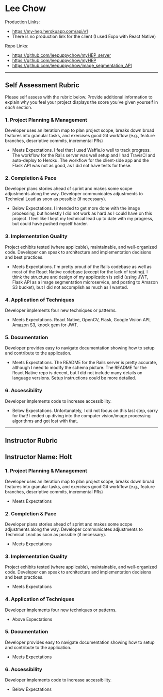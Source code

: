 # Lee Chow

Production Links:
- https://my-hep.herokuapp.com/api/v1
- There is no production link for the client (I used Expo with React Native)

Repo Links:
- https://github.com/leepuppychow/myHEP_server
- https://github.com/leepuppychow/myHEP
- https://github.com/leepuppychow/image_segmentation_API

-----------

## Self Assessment Rubric

Please self assess with the rubric below. Provide additional information to explain why you feel your project displays the score you've given yourself in _each_ section.

### 1. Project Planning & Management

Developer uses an iteration map to plan project scope, breaks down broad features into granular tasks, and exercises good Git workflow (e.g., feature branches, descriptive commits, incremental PRs)

- Meets Expectations. I feel that I used Waffle.io well to track progress. The workflow for the Rails server was well setup and I had TravisCI and auto-deploy to Heroku. The workflow for the client-side app and the Flask API was not as good, as I did not have tests for these.

### 2. Completion & Pace

Developer plans stories ahead of sprint and makes some scope adjustments along the way. Developer communicates adjustments to Technical Lead as soon as possible (if necessary).

- Below Expectations. I intended to get more done with the image processing, but honestly I did not work as hard as I could have on this project. I feel like I kept my technical lead up to date with my progress, but could have pushed myself harder.

### 3. Implementation Quality

Project exhibits tested (where applicable), maintainable, and well-organized code. Developer can speak to architecture and implementation decisions and best practices.

- Meets Expectations. I'm pretty proud of the Rails codebase as well as most of the React Native codebase (except for the lack of testing). I think the structure and design of my application is solid (using JWT, Flask API as a image segmentation microservice, and posting to Amazon S3 bucket), but I did not accomplish as much as I wanted.

### 4. Application of Techniques

Developer implements four new techniques or patterns.

- Meets Expectations. React Native, OpenCV, Flask, Google Vision API, Amazon S3, knock gem for JWT.

### 5. Documentation

Developer provides easy to navigate documentation showing how to setup and contribute to the application.

- Meets Expectations. The README for the Rails server is pretty accurate, although I need to modify the schema picture. The README for the React Native repo is decent, but I did not include many details on language versions. Setup instructions could be more detailed.

### 6. Accessibility

Developer implements code to increase accessibility.

- Below Expectations. Unfortunately, I did not focus on this last step, sorry for that! I ended up diving into the computer vision/image processing algorithms and got lost with that.

-----------

## Instructor Rubric

## Instructor Name: Holt

### 1. Project Planning & Management

Developer uses an iteration map to plan project scope, breaks down broad features into granular tasks, and exercises good Git workflow (e.g., feature branches, descriptive commits, incremental PRs)

- Meets Expectations

### 2. Completion & Pace

Developer plans stories ahead of sprint and makes some scope adjustments along the way. Developer communicates adjustments to Technical Lead as soon as possible (if necessary).

- Meets Expectations

### 3. Implementation Quality

Project exhibits tested (where applicable), maintainable, and well-organized code. Developer can speak to architecture and implementation decisions and best practices.

- Meets Expectations

### 4. Application of Techniques

Developer implements four new techniques or patterns.

- Above Expectations

### 5. Documentation

Developer provides easy to navigate documentation showing how to setup and contribute to the application.

- Meets Expectations

### 6. Accessibility

Developer implements code to increase accessibility.

- Below Expectations
